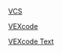 <a href="https://drive.google.com/uc?export=download&id=1el0W9BTPha_vvOYGJazfObvz8sH5B4wv"> VCS </a>
<p></p>
<a href="https://link.vex.com/vexcode-v5blocks-windows"> VEXcode </a>
<p></p>
<a href="https://link.vex.com/vexcode-v5text-windows"> VEXcode Text</a>
